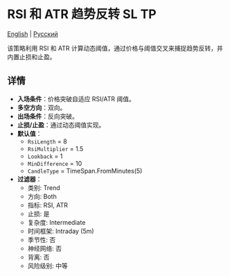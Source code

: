 # RSI 和 ATR 趋势反转 SL TP
[English](README.md) | [Русский](README_ru.md)

该策略利用 RSI 和 ATR 计算动态阈值，通过价格与阈值交叉来捕捉趋势反转，并内置止损和止盈。

## 详情

- **入场条件**：价格突破自适应 RSI/ATR 阈值。
- **多空方向**：双向。
- **出场条件**：反向突破。
- **止损/止盈**：通过动态阈值实现。
- **默认值**：
  - `RsiLength` = 8
  - `RsiMultiplier` = 1.5
  - `Lookback` = 1
  - `MinDifference` = 10
  - `CandleType` = TimeSpan.FromMinutes(5)
- **过滤器**：
  - 类别: Trend
  - 方向: Both
  - 指标: RSI, ATR
  - 止损: 是
  - 复杂度: Intermediate
  - 时间框架: Intraday (5m)
  - 季节性: 否
  - 神经网络: 否
  - 背离: 否
  - 风险级别: 中等
